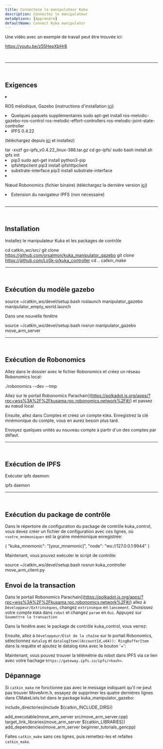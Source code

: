 ```yaml
---
title: Connecteze le manipulateur Kuka
description: Connectez le manipulateur
metaOptions: [Apprendre]
defaultName: Connect Kuka manipulator
---
```


Une vidéo avec un exemple de travail peut être trouvée ici:

https://youtu.be/z55HepXbHr8

<br/>

***

<br/>

## Exigences

<List>

<li class="flex">

ROS mélodique, Gazebo (instructions d'installation [ici](http://wiki.ros.org/melodic/Installation/Ubuntu))
</li>

<li>Quelques paquets supplémentaires

<LessonCodeWrapper language="bash" codeClass="big-code">
sudo apt-get install ros-melodic-gazebo-ros-control ros-melodic-effort-controllers ros-melodic-joint-state-controller
</LessonCodeWrapper>

</li>

<li> IPFS 0.4.22 

(téléchargez depuis [ici](https://www.npackd.org/p/ipfs/0.4.22) et installez)

<LessonCodeWrapper language="bash" codeClass="big-code">
tar -xvzf go-ipfs_v0.4.22_linux-386.tar.gz
cd go-ipfs/
sudo bash install.sh
ipfs init
</LessonCodeWrapper>

</li>

<li>pip3

<LessonCodeWrapper language="bash">
sudo apt-get install python3-pip
</LessonCodeWrapper>

</li>

<li>ipfshttpclient

<LessonCodeWrapper language="bash">
pip3 install ipfshttpclient
</LessonCodeWrapper>

</li>

<li>substrate-interface

<LessonCodeWrapper language="bash">
pip3 install substrate-interface
</LessonCodeWrapper>

</li>

<li class="flex">

Nœud Robonomics (fichier binaire) (téléchargez la dernière version [ici](https://github.com/airalab/robonomics/releases))

</li>

<li>Extension du navigateur IPFS (non nécessaire)</li>

</List>

<br/>

***

<br/>

## Installation
Installez le manipulateur Kuka et les packages de contrôle

<LessonCodeWrapper language="bash" codeClass="big-code">cd catkin_wc/src/
git clone https://github.com/orsalmon/kuka_manipulator_gazebo
git clone https://github.com/LoSk-p/kuka_controller
cd ..
catkin_make</LessonCodeWrapper>

***

<br/>

## Exécution du modèle gazebo

<LessonCodeWrapper language="bash" codeClass="big-code">
source ~/catkin_ws/devel/setup.bash
roslaunch manipulator_gazebo manipulator_empty_world.launch
</LessonCodeWrapper>

Dans une nouvelle fenêtre

<LessonCodeWrapper language="bash">
source ~/catkin_ws/devel/setup.bash
rosrun manipulator_gazebo move_arm_server
</LessonCodeWrapper>

<LessonImages imageClasses="mb" src="kuka/1.png" alt="model"/>

***

<br/>

## Exécution de Robonomics
Allez dans le dossier avec le fichier Robonomics et créez un réseau Robonomics local:

<LessonCodeWrapper language="bash">
./robonomics --dev --tmp
</LessonCodeWrapper>

<LessonImages imageClasses="mb" src="kuka/robonomics.png" alt="robonomics"/>

Allez sur le portail Robonomics Parachain](https://polkadot.js.org/apps/?rpc=wss%3A%2F%2Fkusama.rpc.robonomics.network%2F#/) et passez au nœud local

<LessonImages imageClasses="mb" src="kuka/local.png" alt="local"/>

Ensuite, allez dans Comptes et créez un compte `KUKA`. Enregistrez la clé mnémonique du compte, vous en aurez besoin plus tard. 


<LessonImages imageClasses="mb" src="kuka/create_acc.png" alt="acc"/>

Envoyez quelques unités au nouveau compte à partir d'un des comptes par défaut.

<LessonImages imageClasses="mb" src="kuka/send_money.png" alt="accs"/>

***
<br/>

## Exécution de IPFS
Exécuter ipfs daemon:

<LessonCodeWrapper language="bash">
ipfs daemon
</LessonCodeWrapper>

***

</br>

## Exécution du package de contrôle
Dans le répertoire de configuration du package de contrôle kuka_control, vous devez créer un fichier de configuration avec ces lignes, où `<votre_mnémonique>` est la graine mnémonique enregistrée:

<LessonCodeWrapper language="bash">
{
    "kuka_mnemonic": "[your_mnemonic]",
    "node": "ws://127.0.0.1:9944"
}
</LessonCodeWrapper>


Maintenant, vous pouvez exécuter le script de contrôle:

<LessonCodeWrapper language="bash">
source ~/catkin_ws/devel/setup.bash
rosrun kuka_controller move_arm_client.py
</LessonCodeWrapper>

<LessonImages imageClasses="mb" src="kuka/run.png" alt="control"/>

## Envoi de la transaction
Dans le portail Robonomics Parachain](https://polkadot.js.org/apps/?rpc=wss%3A%2F%2Fkusama.rpc.robonomics.network%2F#/) allez à `Développeur/Extrinsèques`, changez `extrinsèque` en `lancement`. Choisissez votre compte `KUKA` dans `robot` et changez `param` en `Oui`. Appuyez sur `Soumettre la transaction`

<LessonImages imageClasses="mb" src="kuka/launch.png" alt="transaction"/>

Dans la fenêtre avec le package de contrôle kuka_control, vous verrez:

<LessonImages imageClasses="mb" src="kuka/res.png" alt="done"/>

Ensuite, allez à `Développeur/État de la chaîne` sur le portail Robonomics, sélectionnez `datalog` et `datalogItem((AccountId,u64)): RingBufferItem` dans la requête et ajoutez le datalog `KUKA` avec le bouton '+':

<LessonImages imageClasses="mb" src="kuka/datalog.png" alt="datalog"/>

Maintenant, vous pouvez trouver la télémétrie du robot dans IPFS via ce lien avec votre hachage `https://gateway.ipfs.io/ipfs/<hash>`.

## Dépannage

Si `catkin_make` ne fonctionne pas avec le message indiquant qu'il ne peut pas trouver MoveArm.h, essayez de supprimer les quatre dernières lignes dans CMakeLists.txt dans le package kuka_manipulator_gazebo:

<LessonCodeWrapper language="yaml">
include_directories(include ${catkin_INCLUDE_DIRS})

add_executable(move_arm_server src/move_arm_server.cpp)
target_link_libraries(move_arm_server ${catkin_LIBRARIES})
add_dependencies(move_arm_server beginner_tutorials_gencpp)
</LessonCodeWrapper>

Faites `catkin_make` sans ces lignes, puis remettez-les et refaites `catkin_make`.